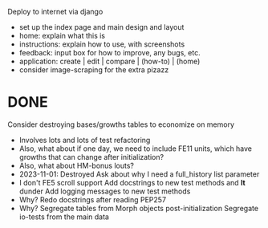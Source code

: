 Deploy to internet via django
- set up the index page and main design and layout
- home: explain what this is
- instructions: explain how to use, with screenshots
- feedback: input box for how to improve, any bugs, etc.
- application: create | edit | compare | (how-to) | (home)
- consider image-scraping for the extra pizazz

DONE
====
Consider destroying bases/growths tables to economize on memory
- Involves lots and lots of test refactoring
- Also, what about if one day, we need to include FE11 units, which have growths that can change after initialization?
- Also, what about HM-bonus louts?
- 2023-11-01: Destroyed
Ask about why I need a full_history list parameter
- I don't
FE5 scroll support
Add docstrings to new test methods and __lt__ dunder
Add logging messages to new test methods
- Why?
Redo docstrings after reading PEP257
- Why?
Segregate tables from Morph objects post-initialization
Segregate io-tests from the main data
